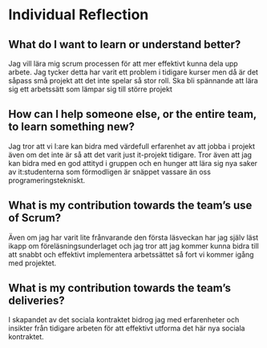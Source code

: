 # Individual Reflection

## What do I want to learn or understand better?
Jag vill lära mig scrum processen för att mer effektivt kunna dela upp arbete. Jag tycker detta har varit ett problem i tidigare kurser men då är det såpass små projekt att det inte spelar så stor roll. Ska bli spännande att lära sig ett arbetssätt som lämpar sig till större projekt


## How can I help someone else, or the entire team, to learn something new?
Jag tror att vi I:are kan bidra med värdefull erfarenhet av att jobba i projekt även om det inte är så att det varit just it-projekt tidigare. Tror även att jag kan bidra med en god attityd i gruppen och en hunger att lära sig nya saker av it:studenterna som förmodligen är snäppet vassare än oss programeringstekniskt.


## What is my contribution towards the team’s use of Scrum?
Även om jag har varit lite frånvarande den första läsveckan har jag själv läst ikapp om föreläsningsunderlaget och jag tror att jag kommer kunna bidra till att snabbt och effektivt implementera arbetssättet så fort vi kommer igång med projektet.


## What is my contribution towards the team’s deliveries?
I skapandet av det sociala kontraktet bidrog jag med erfarenheter och insikter från tidigare arbeten för att effektivt utforma det här nya sociala kontraktet.

